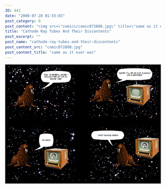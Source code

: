 ```yaml
---
ID: 441
date: "2008-07-28 01:55:03"
post_category: 0
post_content: "<img src=\"comics/comic072808.jpg\" title=\"same as it ever was\" />"
title: "Cathode Ray Tubes And Their Discontents"
post_excerpt: ""
post_name: "cathode-ray-tubes-and-their-discontents"
post_content_src: "comic072808.jpg"
post_content_title: "same as it ever was"
---
```



[![same as it ever was](/comics-hi-res/comic072808.jpg)](/comics-hi-res/comic072808.jpg "same as it ever was")
